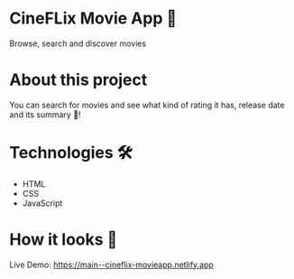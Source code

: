 # CineFLix Movie App  🎥
Browse, search and discover movies 

# About this project
You can search for movies and see what kind of rating it has, release date and its summary 🍿!

# Technologies 🛠️
- HTML
- CSS
- JavaScript

# How it looks 👀
Live Demo: https://main--cineflix-movieapp.netlify.app 
